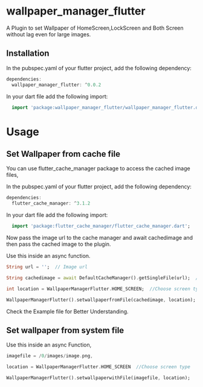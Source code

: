 # wallpaper_manager_flutter

A Plugin to set Wallpaper of HomeScreen,LockScreen and Both Screen without lag even for large images.


## Installation

In the pubspec.yaml of your flutter project, add the following dependency:

```dart
dependencies:
  wallpaper_manager_flutter: ^0.0.2
```
In your dart file add the following import:

```dart
  import 'package:wallpaper_manager_flutter/wallpaper_manager_flutter.dart';
```
# Usage

## Set Wallpaper from cache file

You can use flutter_cache_manager package to access the cached image files,

In the pubspec.yaml of your flutter project, add the following dependency:

```dart
dependencies:
  flutter_cache_manager: ^3.1.2
```

In your dart file add the following import:

```dart
  import 'package:flutter_cache_manager/flutter_cache_manager.dart';
```

Now pass the image url to the cache manager and await cachedimage and then pass the cached image to the plugin.

Use this inside an async function.

```dart
String url = '';  // Image url 

String cachedimage = await DefaultCacheManager().getSingleFile(url);  //image file

int location = WallpaperManagerFlutter.HOME_SCREEN;  //Choose screen type

WallpaperManagerFlutter().setwallpaperfromFile(cachedimage, location);   // Wrap with try catch for error management.
```

Check the Example file for Better Understanding.

## Set wallpaper from system file

Use this inside an async Function,

```dart
imagefile = /0/images/image.png,

location = WallpaperManagerFlutter.HOME_SCREEN  //Choose screen type

WallpaperManagerFlutter().setwallpaperwithFile(imagefile, location);
```

